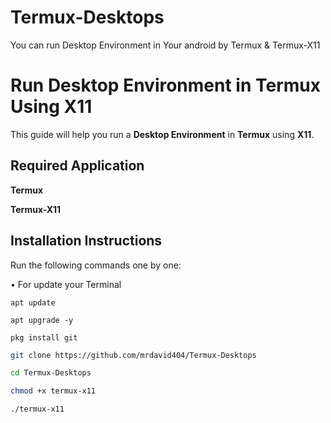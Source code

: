 # Termux-Desktops
You can run Desktop Environment in Your android by Termux &amp; Termux-X11

# Run Desktop Environment in Termux Using X11  

This guide will help you run a **Desktop Environment** in **Termux** using **X11**.  

## Required Application
**Termux**

**Termux-X11**

## Installation Instructions  

Run the following commands one by one:  

• For update your Terminal 
```
apt update

apt upgrade -y

pkg install git
```



```bash
git clone https://github.com/mrdavid404/Termux-Desktops

cd Termux-Desktops

chmod +x termux-x11

./termux-x11
